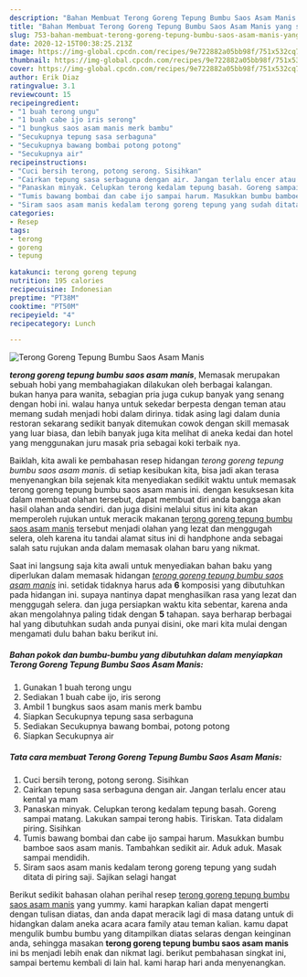 ```yaml
---
description: "Bahan Membuat Terong Goreng Tepung Bumbu Saos Asam Manis yang simpel"
title: "Bahan Membuat Terong Goreng Tepung Bumbu Saos Asam Manis yang simpel"
slug: 753-bahan-membuat-terong-goreng-tepung-bumbu-saos-asam-manis-yang-simpel
date: 2020-12-15T00:38:25.213Z
image: https://img-global.cpcdn.com/recipes/9e722882a05bb98f/751x532cq70/terong-goreng-tepung-bumbu-saos-asam-manis-foto-resep-utama.jpg
thumbnail: https://img-global.cpcdn.com/recipes/9e722882a05bb98f/751x532cq70/terong-goreng-tepung-bumbu-saos-asam-manis-foto-resep-utama.jpg
cover: https://img-global.cpcdn.com/recipes/9e722882a05bb98f/751x532cq70/terong-goreng-tepung-bumbu-saos-asam-manis-foto-resep-utama.jpg
author: Erik Diaz
ratingvalue: 3.1
reviewcount: 15
recipeingredient:
- "1 buah terong ungu"
- "1 buah cabe ijo iris serong"
- "1 bungkus saos asam manis merk bambu"
- "Secukupnya tepung sasa serbaguna"
- "Secukupnya bawang bombai potong potong"
- "Secukupnya air"
recipeinstructions:
- "Cuci bersih terong, potong serong. Sisihkan"
- "Cairkan tepung sasa serbaguna dengan air. Jangan terlalu encer atau kental ya mam"
- "Panaskan minyak. Celupkan terong kedalam tepung basah. Goreng sampai matang. Lakukan sampai terong habis. Tiriskan. Tata didalam piring. Sisihkan"
- "Tumis bawang bombai dan cabe ijo sampai harum. Masukkan bumbu bamboe saos asam manis. Tambahkan sedikit air. Aduk aduk. Masak sampai mendidih."
- "Siram saos asam manis kedalam terong goreng tepung yang sudah ditata di piring saji. Sajikan selagi hangat"
categories:
- Resep
tags:
- terong
- goreng
- tepung

katakunci: terong goreng tepung 
nutrition: 195 calories
recipecuisine: Indonesian
preptime: "PT38M"
cooktime: "PT50M"
recipeyield: "4"
recipecategory: Lunch

---
```



![Terong Goreng Tepung Bumbu Saos Asam Manis](https://img-global.cpcdn.com/recipes/9e722882a05bb98f/751x532cq70/terong-goreng-tepung-bumbu-saos-asam-manis-foto-resep-utama.jpg)

<b><i>terong goreng tepung bumbu saos asam manis</i></b>, Memasak merupakan sebuah hobi yang membahagiakan dilakukan oleh berbagai kalangan. bukan hanya para wanita, sebagian pria juga cukup banyak yang senang dengan hobi ini. walau hanya untuk sekedar berpesta dengan teman atau memang sudah menjadi hobi dalam dirinya. tidak asing lagi dalam dunia restoran sekarang sedikit banyak ditemukan cowok dengan skill memasak yang luar biasa, dan lebih banyak juga kita melihat di aneka kedai dan hotel yang menggunakan juru masak pria sebagai koki terbaik nya.



Baiklah, kita awali ke pembahasan resep hidangan <i>terong goreng tepung bumbu saos asam manis</i>. di setiap kesibukan kita, bisa jadi akan terasa menyenangkan bila sejenak kita menyediakan sedikit waktu untuk memasak terong goreng tepung bumbu saos asam manis ini. dengan kesuksesan kita dalam membuat olahan tersebut, dapat membuat diri anda bangga akan hasil olahan anda sendiri. dan juga disini melalui situs ini kita akan memperoleh rujukan untuk meracik makanan <u>terong goreng tepung bumbu saos asam manis</u> tersebut menjadi olahan yang lezat dan menggugah selera, oleh karena itu tandai alamat situs ini di handphone anda sebagai salah satu rujukan anda dalam memasak olahan baru yang nikmat.


Saat ini langsung saja kita awali untuk menyediakan bahan baku yang diperlukan dalam memasak hidangan <u><i>terong goreng tepung bumbu saos asam manis</i></u> ini. setidak tidaknya harus ada <b>6</b> komposisi yang dibutuhkan pada hidangan ini. supaya nantinya dapat menghasilkan rasa yang lezat dan menggugah selera. dan juga persiapkan waktu kita sebentar, karena anda akan mengolahnya paling tidak dengan <b>5</b> tahapan. saya berharap berbagai hal yang dibutuhkan sudah anda punyai disini, oke mari kita mulai dengan mengamati dulu bahan baku berikut ini.

<!--inarticleads1-->

##### Bahan pokok dan bumbu-bumbu yang dibutuhkan dalam menyiapkan Terong Goreng Tepung Bumbu Saos Asam Manis:

1. Gunakan 1 buah terong ungu
1. Sediakan 1 buah cabe ijo, iris serong
1. Ambil 1 bungkus saos asam manis merk bambu
1. Siapkan Secukupnya tepung sasa serbaguna
1. Sediakan Secukupnya bawang bombai, potong potong
1. Siapkan Secukupnya air




<!--inarticleads2-->

##### Tata cara membuat Terong Goreng Tepung Bumbu Saos Asam Manis:

1. Cuci bersih terong, potong serong. Sisihkan
1. Cairkan tepung sasa serbaguna dengan air. Jangan terlalu encer atau kental ya mam
1. Panaskan minyak. Celupkan terong kedalam tepung basah. Goreng sampai matang. Lakukan sampai terong habis. Tiriskan. Tata didalam piring. Sisihkan
1. Tumis bawang bombai dan cabe ijo sampai harum. Masukkan bumbu bamboe saos asam manis. Tambahkan sedikit air. Aduk aduk. Masak sampai mendidih.
1. Siram saos asam manis kedalam terong goreng tepung yang sudah ditata di piring saji. Sajikan selagi hangat




Berikut sedikit bahasan olahan perihal resep <u>terong goreng tepung bumbu saos asam manis</u> yang yummy. kami harapkan kalian dapat mengerti dengan tulisan diatas, dan anda dapat meracik lagi di masa datang untuk di hidangkan dalam aneka acara acara family atau teman kalian. kamu dapat mengulik bumbu bumbu yang ditampilkan diatas selaras dengan keinginan anda, sehingga masakan <b>terong goreng tepung bumbu saos asam manis</b> ini bs menjadi lebih enak dan nikmat lagi. berikut pembahasan singkat ini, sampai bertemu kembali di lain hal. kami harap hari anda menyenangkan.
